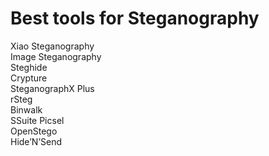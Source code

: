 # Best tools for Steganography 

Xiao Steganography<br />
Image Steganography<br />
Steghide<br />
Crypture<br />
SteganographX Plus<br />
rSteg<br />
Binwalk<br />
SSuite Picsel<br />
OpenStego<br />
Hide’N’Send<br />
